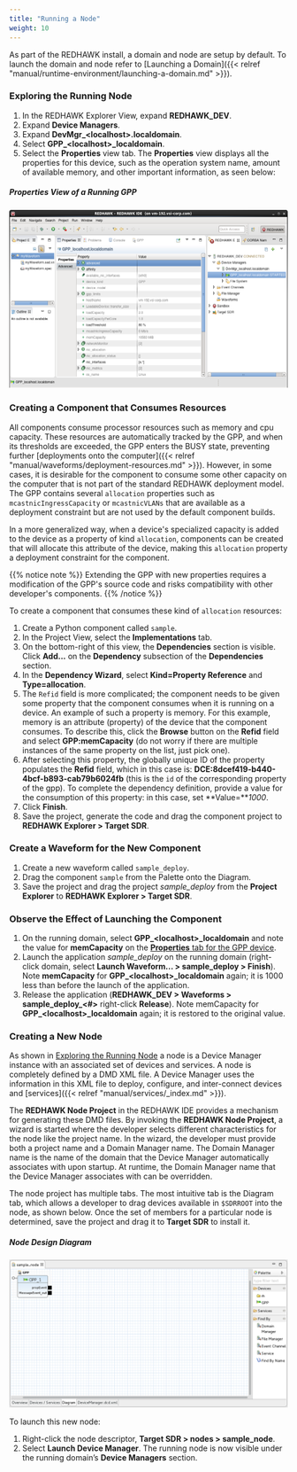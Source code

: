 ```yaml
---
title: "Running a Node"
weight: 10
---
```


As part of the REDHAWK install, a domain and node are setup by default. To launch the domain and node refer to [Launching a Domain]({{< relref "manual/runtime-environment/launching-a-domain.md" >}}).

### Exploring the Running Node

1.  In the REDHAWK Explorer View, expand **REDHAWK_DEV**.
2.  Expand **Device Managers**.
3.  Expand **DevMgr_\<localhost\>.localdomain**.
4.  Select **GPP_\<localhost\>_localdomain**.
5.  Select the **Properties** view tab. The **Properties** view displays all the properties for this device, such as the operation system name, amount of available memory, and other important information, as seen below:

##### Properties View of a Running GPP
![Properties View of a Running GPP](../images/GPPProps.png)

### Creating a Component that Consumes Resources

All components consume processor resources such as memory and cpu capacity. These resources are automatically tracked by the GPP, and when its thresholds are exceeded, the GPP enters the BUSY state, preventing further [deployments onto the computer]({{< relref "manual/waveforms/deployment-resources.md" >}}). However, in some cases, it is desirable for the component to consume some other capacity on the computer that is not part of the standard REDHAWK deployment model. The GPP contains several `allocation` properties such as `mcastnicIngressCapacity` or `mcastnicVLANs` that are available as a deployment constraint but are not used by the default component builds.

In a more generalized way, when a device's specialized capacity is added to the device as a property of kind `allocation`, components can be created that will allocate this attribute of the device, making this `allocation` property a deployment constraint for the component.

{{% notice note %}}
Extending the GPP with new properties requires a modification of the GPP's source code and risks compatibility with other developer's components.
{{% /notice %}}

To create a component that consumes these kind of `allocation` resources:

1.  Create a Python component called `sample`.
2.  In the Project View, select the **Implementations** tab.
3.  On the bottom-right of this view, the **Dependencies** section is visible. Click **Add...** on the **Dependency** subsection of the **Dependencies** section.
4.  In the **Dependency Wizard**, select **Kind=Property Reference** and **Type=allocation**.
5.  The `Refid` field is more complicated; the component needs to be given some property that the component consumes when it is running on a device. An example of such a property is memory. For this example, memory is an attribute (property) of the device that the component consumes. To describe this, click the **Browse** button on the **Refid** field and select **GPP:memCapacity** (do not worry if there are multiple instances of the same property on the list, just pick one).
6.  After selecting this property, the globally unique ID of the property populates the **Refid** field, which in this case is: **DCE:8dcef419-b440-4bcf-b893-cab79b6024fb** (this is the `id` of the corresponding property of the gpp). To complete the dependency definition, provide a value for the consumption of this property: in this case, set **Value=***1000*.
7.  Click **Finish**.
8.  Save the project, generate the code and drag the component project to **REDHAWK Explorer > Target SDR**.

### Create a Waveform for the New Component

1.  Create a new waveform called `sample_deploy`.
2.  Drag the component `sample` from the Palette onto the Diagram.
3.  Save the project and drag the project *sample_deploy* from the **Project Explorer** to **REDHAWK Explorer > Target SDR**.

### Observe the Effect of Launching the Component

1.  On the running domain, select **GPP_\<localhost\>_localdomain** and note the value for **memCapacity** on the [**Properties** tab for the GPP device](#properties-view-of-a-running-gpp).
2.  Launch the application *sample_deploy* on the running domain (right-click domain, select **Launch Waveform... \> sample\_deploy > Finish**). Note **memCapacity** for **GPP_\<localhost\>_localdomain** again; it is 1000 less than before the launch of the application.
3.  Release the application (**REDHAWK_DEV > Waveforms > sample\_deploy\_\<\#\>** right-click **Release**). Note memCapacity for **GPP_\<localhost\>_localdomain** again; it is restored to the original value.

### Creating a New Node

As shown in [Exploring the Running Node](#exploring-the-running-node) a node is a Device Manager instance with an associated set of devices and services. A node is completely defined by a DMD XML file. A Device Manager uses the information in this XML file to deploy, configure, and inter-connect devices and [services]({{< relref "manual/services/_index.md" >}}).

The **REDHAWK Node Project** in the REDHAWK IDE provides a mechanism for generating these DMD files. By invoking the **REDHAWK Node Project**, a wizard is started where the developer selects different characteristics for the node like the project name. In the wizard, the developer must provide both a project name and a Domain Manager name. The Domain Manager name is the name of the domain that the Device Manager automatically associates with upon startup. At runtime, the Domain Manager name that the Device Manager associates with can be overridden.

The node project has multiple tabs. The most intuitive tab is the Diagram tab, which allows a developer to drag devices available in `$SDRROOT` into the node, as shown below.  Once the set of members for a particular node is determined, save the project and drag it to **Target SDR** to install it.

##### Node Design Diagram
![Node design diagram](../images/NodeDesign.png)

To launch this new node:

1.  Right-click the node descriptor, **Target SDR  > nodes > sample_node**.
2.  Select **Launch Device Manager**. The running node is now visible under the running domain’s **Device Managers** section.
